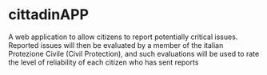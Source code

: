 # cittadinAPP


A web application to allow citizens to report potentially critical issues. Reported issues will then be evaluated by a member of the italian Protezione Civile (Civil Protection), and such evaluations will be used to rate the level of reliability of each citizen who has sent reports
